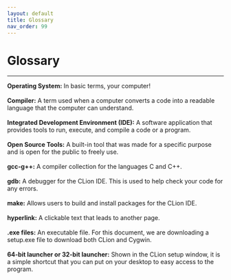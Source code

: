 ```yaml
---
layout: default
title: Glossary
nav_order: 99
---
```

# Glossary
<hr>
<b>Operating System:</b> In basic terms, your computer!
<br/><br/>
<b>Compiler:</b> A term used when a computer converts a code into a readable language that the computer can understand.
<br/><br/>
<b>Integrated Development Environment (IDE):</b> A software application that provides tools to run, execute, and compile a code or a program.
<br/><br/>
<b>Open Source Tools:</b> A built-in tool that was made for a specific purpose and is open for the public to freely use.
<br/><br/>
<b>gcc-g++:</b> A compiler collection for the languages C and C++.
<br/><br/>
<b>gdb:</b> A debugger for the CLion IDE. This is used to help check your code for any errors.
<br/><br/>
<b>make:</b> Allows users to build and install packages for the CLion IDE.
<br/><br/>
<b>hyperlink:</b> A clickable text that leads to another page.
<br/><br/>
<b>.exe files:</b> An executable file. For this document, we are downloading a setup.exe file to download both CLion and Cygwin.
<br/><br/>
<b>64-bit launcher or 32-bit launcher:</b> Shown in the CLion setup window, it is a simple shortcut that you can put on your desktop to easy access to the program.
<br/><br/>
